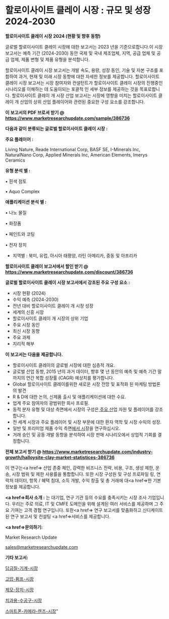 # 할로이사이트 클레이 시장 : 규모 및 성장 2024-2030

<strong>할로이사이트 클레이 시장 2024 (현황 및 향후 동향)</strong>

글로벌 할로이사이트 클레이 시장에 대한 보고서는 2023 년을 기준으로합니다.이 시장 보고서는 예측 기간 (2024-2030) 동안 국제 및 국내 제조업체, 지역, 공급 업체 및 공급 업체, 제품 변형 및 제품 유형을 분석합니다.

할로이사이트 클레이 시장 보고서는 개발 속도, 용량, 성장 동인, 기술 및 자본 구조를 포함하여 과거, 현재 및 미래 시장 동향에 대한 자세한 정보를 제공합니다. 할로이사이트 클레이 시장 보고서는 시장 참여자와 컨설턴트가 할로이사이트 클레이 시장의 진행중인 시나리오를 이해하는 데 도움이되는 포괄적 인 세부 정보를 제공하는 것을 목표로합니다. 할로이사이트 클레이 개 시장 산업 보고서는 시장에 영향을 미치는 할로이사이트 클레이 개 산업의 상위 산업 플레이어와 관련된 중요한 구성 요소를 강조합니다.



<strong>이 보고서의 PDF 브로셔 받기 @ <a href=https://www.marketresearchupdate.com/sample/386736>https://www.marketresearchupdate.com/sample/386736</a></strong>



<strong>다음과 같이 분류되는 글로벌 할로이사이트 클레이 시장 :</strong>



<strong>주요 플레이어 :</strong>

Living Nature, Reade International Corp, BASF SE, I-Minerals Inc, NaturalNano Corp, Applied Minerals Inc, American Elements, Imerys Ceramics



<strong>유형 분석 별 :</strong>

• 흰색 점토

• Aquo Complex



<strong>애플리케이션 분석 별 :</strong>

• 나노 물질

• 화장품

• 페인트와 코팅

• 전자 장치

<ul>
  <li>지역별 : 북미, 유럽, 아시아 태평양, 라틴 아메리카, 중동 및 아프리카</li>
</ul>


<strong>할로이사이트 클레이 보고서에서 할인 받기 @ <a href=https://www.marketresearchupdate.com/discount/386736>https://www.marketresearchupdate.com/discount/386736</a></strong>



<strong>글로벌 할로이사이트 클레이 시장 보고서에서 강조된 주요 구성 요소 :</strong>
<ul>
  <li>시장 현황 (2024)</li>
  <li>수익 예측 (2024-2030)</li>
  <li>전년 대비 할로이사이트 클레이 개 시장 성장</li>
  <li>세계의 신흥 시장</li>
  <li>할로이사이트 클레이 개 시장의 상위 기업</li>
  <li>주요 시장 동인</li>
  <li>최신 시장 동향</li>
  <li>주요 과제</li>
  <li>지리적 해부</li>
</ul>


<strong>이 보고서는 다음을 제공합니다.</strong>
<ul>
  <li>할로이사이트 클레이의 글로벌 시장에 대한 심층적 개요.</li>
  <li>글로벌 산업 동향, 2015 년의 과거 데이터, 향후 몇 년 동안의 예측 및 예측 기간 말까지의 연간 복합 성장률 (CAGR) 예상치를 평가합니다.</li>
  <li>Global 할로이사이트 클레이를위한 새로운 시장 전망 및 표적화 된 마케팅 방법론의 발견</li>
  <li>R &amp; D에 대한 논의, 신제품 출시 및 애플리케이션에 대한 수요.</li>
  <li>업계 주요 참여자의 광범위한 회사 프로필.</li>
  <li>동적 분자 유형 및 대상 측면에서 시장의 구성은<a href=> 주요 산</a>업 자원 및 플레이어를 강조합니다.</li>
  <li>전 세계 시장과 주요 플레이어 및 시장 부문에 대한 환자 역학 및 시장 수익의 성장.</li>
  <li>일반 및 프리미엄 제품 수익 측면<a href=>에서 시</a>장을 연구하십시오.</li>
  <li>거래 승인 및 공동 개발 동향을 분석하여 시장 판매 시나리오에서 상업적 기회를 결정합니다.</li>
</ul>



<strong>전체 보고서 받기 @ <a href=https://www.marketresearchupdate.com/industry-growth/halloysite-clay-market-statistices-386736>https://www.marketresearchupdate.com/industry-growth/halloysite-clay-market-statistices-386736</a></strong>

이 연구는<a href=> 산업 존중</a> 체인, 강력한 비즈니스 전략, 비용, 구조, 생성 제한, 운송, 시장 범위 및 제한 사용률을 통합합니다. 또한 시장 구성원 및 구성 프로파일 링, 연락처 데이터, 항목 / 혜택 침대, 소득 개발, 수익 창출 및 총 거래에 대<a href=>한 기본 </a>정보를 제공합니다.



<strong><a href=>회사 소</a>개 :</strong>
는 대기업, 연구 기관 등의 수요를 충족시키는 시장 조사 기업입니다. 우리는 주로 의료, IT 및 CMFE 도메인을 위해 설계된 여러 서비스를 제공하며 그 주요 기여는 고객 경험 연구입니다. 또한<a href=> 연구 보</a>고서를 맞춤화하고 신디케이트 된 연구 보고서 및 컨설팅 <a href=>서비스</a>를 제공합니다.



<strong><a href=>문의하기:</a></strong>

Market Research Update

sales@marketresearchupdate.com



<strong>기타 보고서:</strong>

<a href=https://www.linkedin.com/pulse/담금질-기계-시장-현재-및-미래-성장-2029-analytics-alchemy-360-analysis/>담금질-기계-시장</a>

<a href=https://www.linkedin.com/pulse/고압-펌프-시장-경쟁-분석-및-성장-잠재력-2029-survey-spotlight-pro-24-analysis-kqclf/>고압-펌프-시장</a>

<a href=https://www.linkedin.com/pulse/제모-장치-시장-동향-및-성장-전망-analytics-avenue-adventures-24-ana-zqikf/>제모-장치-시장</a>

<a href=https://www.linkedin.com/pulse/치과용-수공구-시장-현재-및-미래-성장-2030-consumer-connection-chronicles-24--phmwf/>치과용-수공구-시장</a>

<a href=https://www.linkedin.com/pulse/스마트폰-카메라-렌즈-시장-경쟁-분석-및-성장-잠재력-2029-a0ocf/>스마트폰-카메라-렌즈-시장</a>"
